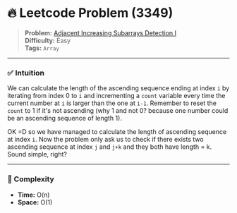 # 🔥 Leetcode Problem (3349)

> **Problem:** [Adjacent Increasing Subarrays Detection I](https://leetcode.com/problems/adjacent-increasing-subarrays-detection-i/)<br />
> **Difficulty:** Easy<br/>
> **Tags:** `Array`

---

### ✅ Intuition

We can calculate the length of the ascending sequence ending at index `i` by iterating from index 0 to `i` and incrementing a `count` variable every time the current number at `i` is larger than the one at `i-1`. Remember to reset the `count` to 1 if it's not ascending (why 1 and not 0? because one number could be an ascending sequence of length 1).

OK =D so we have managed to calculate the length of ascending sequence at index `i`. Now the problem only ask us to check if there exists two ascending sequence at index `j` and `j+k` and they both have length = k. Sound simple, right?

---

### 🧪 Complexity

- **Time:** O(n)
- **Space:** O(1)